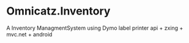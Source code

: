 # Omnicatz.Inventory
A Inventory ManagmentSystem using Dymo label printer api + zxing + mvc.net + android
